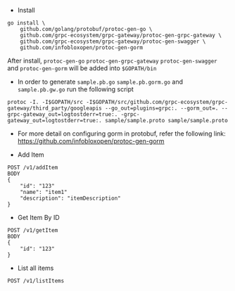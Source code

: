 * Install

```
go install \
    github.com/golang/protobuf/protoc-gen-go \
    github.com/grpc-ecosystem/grpc-gateway/protoc-gen-grpc-gateway \
    github.com/grpc-ecosystem/grpc-gateway/protoc-gen-swagger \
    github.com/infobloxopen/protoc-gen-gorm
```

After install, `protoc-gen-go` `protoc-gen-grpc-gateway` `protoc-gen-swagger` and `protoc-gen-gorm` will be added into `$GOPATH/bin`

* In order to generate `sample.pb.go` `sample.pb.gorm.go` and `sample.pb.gw.go` run the following script

```shell script
protoc -I. -I$GOPATH/src -I$GOPATH/src/github.com/grpc-ecosystem/grpc-gateway/third_party/googleapis --go_out=plugins=grpc:. --gorm_out=. --grpc-gateway_out=logtostderr=true:. -grpc-gateway_out=logtostderr=true:. sample/sample.proto sample/sample.proto
```

* For more detail on configuring gorm in protobuf, refer the following link:
https://github.com/infobloxopen/protoc-gen-gorm

* Add Item
```
POST /v1/addItem
BODY
{
    "id": "123"
    "name": "item1"
    "description": "itemDescription"
}
```

* Get Item By ID

```
POST /v1/getItem
BODY
{
    "id": "123"
}
```

* List all items

```
POST /v1/listItems
```
